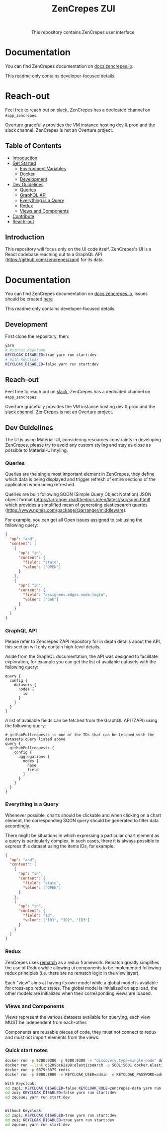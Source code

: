 <h1 align="center"> ZenCrepes ZUI </h1><br>

<p align="center">
This repository contains ZenCrepes user interface.
</p>

# Documentation

You can find ZenCrepes documentation on [docs.zencrepes.io](https://docs.zencrepes.io/).

This readme only contains developer-focused details.

# Reach-out

Feel free to reach out on [slack](http://slack.overture.bio/), ZenCrepes has a dedicated channel on `#app_zencrepes`.

Overture gracefully provides the VM instance hosting dev & prod and the slack channel. ZenCrepes is not an Overture project.

## Table of Contents

- [Introduction](#introduction)
- [Get Started](#get-started)
  - [Environment Variables](#environment-variables)
  - [Docker](#docker)
  - [Development](#development)
- [Dev Guidelines](#dev-guiderlines)
  - [Queries](#queries)
  - [GraphQL API](#graphql-api)
  - [Everything is a Query](#everything-is-a-query)
  - [Redux](#redux)
  - [Views and Components](#views-and-components)
- [Contribute](#contribute)
- [Reach-out](#reach-out)

## Introduction

This repository will focus only on the UI code itself. ZenCrepes's UI is a React codebase reaching out to a GraphQL API (https://github.com/zencrepes/zapi) for its data.

# Documentation

You can find ZenCrepes documentation on [docs.zencrepes.io](https://docs.zencrepes.io/), issues should be created [here](https://github.com/zencrepes/zencrepes/issues)

This readme only contains developer-focused details.

## Development

First clone the repository, then:

```bash
yarn
# Without Keycloak
KEYCLOAK_DISABLED=true yarn run start:dev
# With Keycloak
KEYCLOAK_DISABLED=false yarn run start:dev
```

## Reach-out

Feel free to reach out on [slack](http://slack.overture.bio/), ZenCrepes has a dedicated channel on `#app_zencrepes`.

Overture gracefully provides the VM instance hosting dev & prod and the slack channel. ZenCrepes is not an Overture project.

## Dev Guidelines

The UI is using Material-UI, considering resources constraints in developing ZenCrepes, please try to avoid any custom styling and stay as close as possible to Material-UI styling.

### Queries

Queries are the single most important element in ZenCrepes, they define which data is being displayed and trigger refresh of entire sections of the application when being refreshed.

Queries are built following SQON (Simple Query Object Notation) JSON object format (https://arranger.readthedocs.io/en/latest/src/sqon.html) which provides a simplified mean of generating elasticsearch queries (https://www.npmjs.com/package/@arranger/middleware).

For example, you can get all Open issues assigned to `bob` using the following query:

```json
{
  "op": "and",
  "content": [
    {
      "op": "in",
      "content": {
        "field": "state",
        "value": ["OPEN"]
      }
    },
    {
      "op": "in",
      "content": {
        "field": "assignees.edges.node.login",
        "value": ["bob"]
      }
    }
  ]
}
```

### GraphQL API

Please refer to Zencrepes ZAPI repository for in depth details about the API, this section will only contain high-level details.

Aside from the GraphQL documentation, the API was designed to facilitate exploration, for example you can get the list of available datasets with the following query:

```gql
query {
  config {
    datasets {
      nodes {
        id
      }
    }
  }
}
```

A list of available fields can be fetched from the GraphQL API (ZAPI) using the following query:

```gql
# githubPullrequests is one of the IDs that can be fetched with the datasets query listed above
query {
  githubPullrequests {
    config {
      aggregations {
        nodes {
          name
          field
        }
      }
    }
  }
}
```

### Everything is a Query

Whenever possible, charts should be clickable and when clicking on a chart element, the corresponding SQON query should be generated to filter data accordingly.

There might be situations in which expressing a particular chart element as a query is particularly complex, in such cases, there it is always possible to express this dataset using the items IDs, for example:

```json
{
  "op": "and",
  "content": [
    {
      "op": "in",
      "content": {
        "field": "state",
        "value": ["OPEN"]
      }
    },
    {
      "op": "in",
      "content": {
        "field": "id",
        "value": ["ID1", "ID2", "ID3"]
      }
    }
  ]
}
```

### Redux

ZenCrepes uses [rematch](https://rematch.github.io/rematch/#/README?id=rematch) as a redux framework. Rematch greatly simplifies the use of Redux while allowing ui components to be implemented following redux principles (i.e. there are no rematch logic in the view layer).

Each "view" aims at having its own model while a global model is available for cross-app redux states. The global model is initialized on app load, the other models are initialized when their corresponding views are loaded.

### Views and Components

Views represent the various datasets available for querying, each view MUST be independent from each-other.

Components are reusable pieces of code, they must not connect to redux and must not import elements from the views.

### Quick start notes

```bash
docker run -p 9200:9200 -p 9300:9300 -e "discovery.type=single-node" docker.elastic.co/elasticsearch/elasticsearch:7.10.2
docker run --link d5209bc62a88:elasticsearch -p 5601:5601 docker.elastic.co/kibana/kibana:7.10.2
docker run -p 6379:6379 redis
docker run -p 8080:8080 -e KEYCLOAK_USER=admin -e KEYCLOAK_PASSWORD=admin keycloak-config

With Keycloak:
cd zapi; KEYCLOAK_DISABLED=false KEYCLOAK_ROLE=zencrepes-data yarn run start:dev
cd zui; KEYCLOAK_DISABLED=false yarn run start:dev
cd zqueue; yarn run start:dev


Without Keycloak:
cd zapi; KEYCLOAK_DISABLED=true yarn run start:dev
cd zui; KEYCLOAK_DISABLED=true yarn run start:dev
cd zqueue; yarn run start:dev

```
